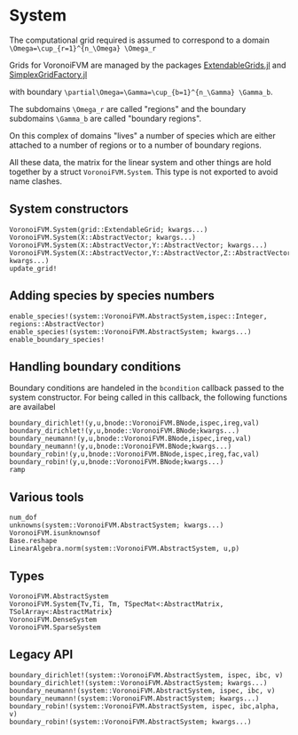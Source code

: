 # System

The computational grid required is assumed to correspond to a domain
``\Omega=\cup_{r=1}^{n_\Omega} \Omega_r`` 

Grids for VoronoiFVM are managed by the packages [ExtendableGrids.jl](https://github.com/j-fu/ExtendableGrids.jl)
and [SimplexGridFactory.jl](https://github.com/j-fu/SimplexGridFactory.jl)


with boundary  ``\partial\Omega=\Gamma=\cup_{b=1}^{n_\Gamma} \Gamma_b``.

The subdomains ``\Omega_r`` are called "regions" and the boundary subdomains ``\Gamma_b`` are called "boundary regions".

On this complex of domains "lives"  a number of species which are either attached to a number of regions or to a number of boundary regions.

All these data, the matrix for the linear system and other things are hold together by a struct `VoronoiFVM.System`. 
This type is not exported to avoid name clashes.


## System constructors


```@docs
VoronoiFVM.System(grid::ExtendableGrid; kwargs...)
VoronoiFVM.System(X::AbstractVector; kwargs...)
VoronoiFVM.System(X::AbstractVector,Y::AbstractVector; kwargs...)
VoronoiFVM.System(X::AbstractVector,Y::AbstractVector,Z::AbstractVector; kwargs...)
update_grid!
```

## Adding species by species numbers
```@docs
enable_species!(system::VoronoiFVM.AbstractSystem,ispec::Integer, regions::AbstractVector)
enable_species!(system::VoronoiFVM.AbstractSystem; kwargs...)
enable_boundary_species!
```


## Handling boundary conditions
Boundary conditions are handeled in the  `bcondition` callback passed to the system constructor.
For being called in this callback, the following  functions are availabel

```@docs
boundary_dirichlet!(y,u,bnode::VoronoiFVM.BNode,ispec,ireg,val)
boundary_dirichlet!(y,u,bnode::VoronoiFVM.BNode;kwargs...)
boundary_neumann!(y,u,bnode::VoronoiFVM.BNode,ispec,ireg,val)
boundary_neumann!(y,u,bnode::VoronoiFVM.BNode;kwargs...)
boundary_robin!(y,u,bnode::VoronoiFVM.BNode,ispec,ireg,fac,val)
boundary_robin!(y,u,bnode::VoronoiFVM.BNode;kwargs...)
ramp
```

## Various tools
```@docs
num_dof
unknowns(system::VoronoiFVM.AbstractSystem; kwargs...)
VoronoiFVM.isunknownsof
Base.reshape
LinearAlgebra.norm(system::VoronoiFVM.AbstractSystem, u,p)
```

## Types

```@docs
VoronoiFVM.AbstractSystem
VoronoiFVM.System{Tv,Ti, Tm, TSpecMat<:AbstractMatrix, TSolArray<:AbstractMatrix}
VoronoiFVM.DenseSystem
VoronoiFVM.SparseSystem
```


## Legacy API
```@docs
boundary_dirichlet!(system::VoronoiFVM.AbstractSystem, ispec, ibc, v)
boundary_dirichlet!(system::VoronoiFVM.AbstractSystem; kwargs...)
boundary_neumann!(system::VoronoiFVM.AbstractSystem, ispec, ibc, v)
boundary_neumann!(system::VoronoiFVM.AbstractSystem; kwargs...)
boundary_robin!(system::VoronoiFVM.AbstractSystem, ispec, ibc,alpha, v)
boundary_robin!(system::VoronoiFVM.AbstractSystem; kwargs...)
```

